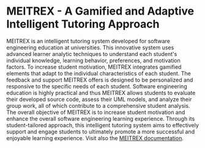 # MEITREX - A Gamified and Adaptive Intelligent Tutoring Approach
MEITREX is an intelligent tutoring system developed for software engineering education at universities. This innovative system uses advanced learner analytic techniques to understand each student's individual knowledge, learning behavior, preferences, and motivation factors. To increase student motivation, MEITREX integrates gamified elements that adapt to the individual characteristics of each student. The feedback and support MEITREX offers is designed to be personalized and responsive to the specific needs of each student. Software engineering education is highly practical and thus MEITREX allows students to evaluate their developed source code, assess their UML models, and analyze their group work, all of which contribute to a comprehensive student analysis. 
The overall objective of MEITREX is to increase student motivation and enhance the overall software engineering learning experience. Through its student-tailored approach, this intelligent tutoring system aims to effectively support and engage students to ultimately promote a more successful and enjoyable learning experience.
Visit also the [MEITREX documentation](https://meitrex.readthedocs.io/en/latest/).
